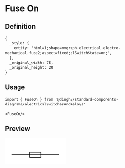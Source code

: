 # Fuse On

## Definition

```
{
  _style: { 
    entity: 'html=1;shape=mxgraph.electrical.electro-mechanical.fuse2;aspect=fixed;elSwitchState=on;',
  },
  _original_width: 75,
  _original_height: 20,
}
```

## Usage

```
import { FuseOn } from '@dinghy/standard-components-diagrams/electricalSwitchesAndRelays'

<FuseOn/>
```

## Preview

<img src="./fuse-on.png" width="200"/>
